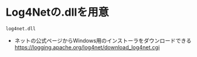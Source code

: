 # Log4Netの.dllを用意

```
log4net.dll
```

- ネットの公式ページからWindows用のインストーラをダウンロードできる
https://logging.apache.org/log4net/download_log4net.cgi